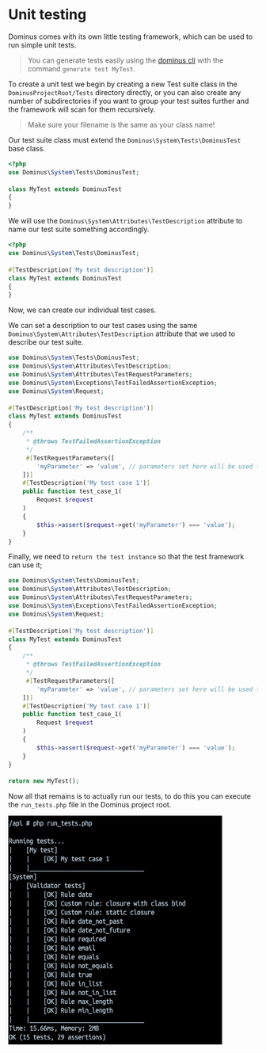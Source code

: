 # Unit testing

Dominus comes with its own little testing framework, which can be used to run simple unit tests.

> You can generate tests easily using the [dominus cli](https://github.com/daniel1919-00/DominusCli) with the command `generate test MyTest`.

To create a unit test we begin by creating a new Test suite class in the `DominusProjectRoot/Tests` directory directly, or you can also create any number of subdirectories if you want to group your test suites further and the framework will scan for them recursively.

> Make sure your filename is the same as your class name!

Our test suite class must extend the `Dominus\System\Tests\DominusTest` base class.

``` php
<?php
use Dominus\System\Tests\DominusTest;

class MyTest extends DominusTest
{
}
```

We will use the `Dominus\System\Attributes\TestDescription` attribute to name our test suite something accordingly.

``` php
<?php
use Dominus\System\Tests\DominusTest;

#[TestDescription('My test description')]
class MyTest extends DominusTest
{
}
```

Now, we can create our individual test cases.

We can set a description to our test cases using the same `Dominus\System\Attributes\TestDescription` attribute that we used to describe our test suite.

``` php
use Dominus\System\Tests\DominusTest;
use Dominus\System\Attributes\TestDescription;
use Dominus\System\Attributes\TestRequestParameters;
use Dominus\System\Exceptions\TestFailedAssertionException;
use Dominus\System\Request;

#[TestDescription('My test description')]
class MyTest extends DominusTest
{
    /**
     * @throws TestFailedAssertionException
     */
     #[TestRequestParameters([
        'myParameter' => 'value', // parameters set here will be used to populate the Request object
    ])]
    #[TestDescription('My test case 1')]
    public function test_case_1(
        Request $request
    )
    {
        $this->assert($request->get('myParameter') === 'value');
    }
}
```

Finally, we need to `return the test instance` so that the test framework can use it;

``` php
use Dominus\System\Tests\DominusTest;
use Dominus\System\Attributes\TestDescription;
use Dominus\System\Attributes\TestRequestParameters;
use Dominus\System\Exceptions\TestFailedAssertionException;
use Dominus\System\Request;

#[TestDescription('My test description')]
class MyTest extends DominusTest
{
    /**
     * @throws TestFailedAssertionException
     */
     #[TestRequestParameters([
        'myParameter' => 'value', // parameters set here will be used to populate the Request object
    ])]
    #[TestDescription('My test case 1')]
    public function test_case_1(
        Request $request
    )
    {
        $this->assert($request->get('myParameter') === 'value');
    }
}

return new MyTest();
```

Now all that remains is to actually run our tests, to do this you can execute the `run_tests.php` file in the Dominus project root.

![Unit test command example](img/unit-testing-1.png)